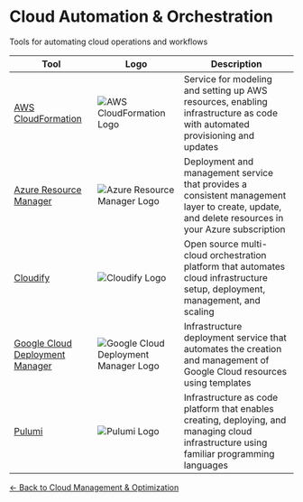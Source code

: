 # Cloud Automation & Orchestration

Tools for automating cloud operations and workflows

| Tool | Logo | Description |
|------|------|-------------|
| [AWS CloudFormation](https://aws.amazon.com/cloudformation/) | ![AWS CloudFormation Logo](/logos/cloud/cloud-management/aws-cloudformation.png) | Service for modeling and setting up AWS resources, enabling infrastructure as code with automated provisioning and updates |
| [Azure Resource Manager](https://azure.microsoft.com/en-us/features/resource-manager/) | ![Azure Resource Manager Logo](/logos/cloud/cloud-management/azure-resource-manager.png) | Deployment and management service that provides a consistent management layer to create, update, and delete resources in your Azure subscription |
| [Cloudify](https://cloudify.co/) | ![Cloudify Logo](/logos/cloud/cloud-management/cloudify.png) | Open source multi-cloud orchestration platform that automates cloud infrastructure setup, deployment, management, and scaling |
| [Google Cloud Deployment Manager](https://cloud.google.com/deployment-manager) | ![Google Cloud Deployment Manager Logo](/logos/cloud/cloud-management/google-cloud-deployment-manager.png) | Infrastructure deployment service that automates the creation and management of Google Cloud resources using templates |
| [Pulumi](https://www.pulumi.com/) | ![Pulumi Logo](/logos/cloud/cloud-management/pulumi.png) | Infrastructure as code platform that enables creating, deploying, and managing cloud infrastructure using familiar programming languages |

[← Back to Cloud Management & Optimization](../)
